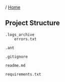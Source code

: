 / [Home](index.md)

## Project Structure

```
.logs_archive
	errors.txt

.ant
	
.gitignore

readme.md

requirements.txt
```